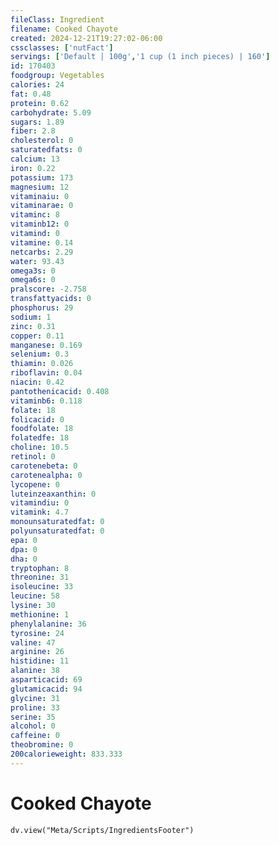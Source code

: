 ```yaml
---
fileClass: Ingredient
filename: Cooked Chayote
created: 2024-12-21T19:27:02-06:00
cssclasses: ['nutFact']
servings: ['Default | 100g','1 cup (1 inch pieces) | 160']
id: 170403
foodgroup: Vegetables
calories: 24
fat: 0.48
protein: 0.62
carbohydrate: 5.09
sugars: 1.89
fiber: 2.8
cholesterol: 0
saturatedfats: 0
calcium: 13
iron: 0.22
potassium: 173
magnesium: 12
vitaminaiu: 0
vitaminarae: 0
vitaminc: 8
vitaminb12: 0
vitamind: 0
vitamine: 0.14
netcarbs: 2.29
water: 93.43
omega3s: 0
omega6s: 0
pralscore: -2.758
transfattyacids: 0
phosphorus: 29
sodium: 1
zinc: 0.31
copper: 0.11
manganese: 0.169
selenium: 0.3
thiamin: 0.026
riboflavin: 0.04
niacin: 0.42
pantothenicacid: 0.408
vitaminb6: 0.118
folate: 18
folicacid: 0
foodfolate: 18
folatedfe: 18
choline: 10.5
retinol: 0
carotenebeta: 0
carotenealpha: 0
lycopene: 0
luteinzeaxanthin: 0
vitamindiu: 0
vitamink: 4.7
monounsaturatedfat: 0
polyunsaturatedfat: 0
epa: 0
dpa: 0
dha: 0
tryptophan: 8
threonine: 31
isoleucine: 33
leucine: 58
lysine: 30
methionine: 1
phenylalanine: 36
tyrosine: 24
valine: 47
arginine: 26
histidine: 11
alanine: 38
asparticacid: 69
glutamicacid: 94
glycine: 31
proline: 33
serine: 35
alcohol: 0
caffeine: 0
theobromine: 0
200calorieweight: 833.333
---
```


# Cooked Chayote

```dataviewjs
dv.view("Meta/Scripts/IngredientsFooter")
```